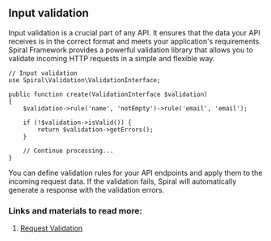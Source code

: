 ## Input validation

Input validation is a crucial part of any API. It ensures that the data your API receives is in the correct format and meets your application's requirements. Spiral Framework provides a powerful validation library that allows you to validate incoming HTTP requests in a simple and flexible way.

```
// Input validation
use Spiral\Validation\ValidationInterface;

public function create(ValidationInterface $validation)
{
    $validation->rule('name', 'notEmpty')->rule('email', 'email');

    if (!$validation->isValid()) {
        return $validation->getErrors();
    }

    // Continue processing...
}
```

You can define validation rules for your API endpoints and apply them to the incoming request data. If the validation fails, Spiral will automatically generate a response with the validation errors.

### Links and materials to read more:
1. [Request Validation](https://spiral.dev/docs/validation-spiral/current/en)